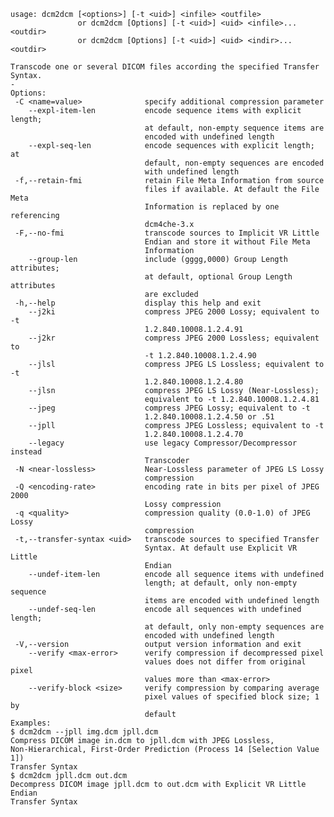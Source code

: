     usage: dcm2dcm [<options>] [-t <uid>] <infile> <outfile>
                   or dcm2dcm [Options] [-t <uid>] <uid> <infile>... <outdir>
                   or dcm2dcm [Options] [-t <uid>] <uid> <indir>... <outdir>
    
    Transcode one or several DICOM files according the specified Transfer
    Syntax.
    -
    Options:
     -C <name=value>              specify additional compression parameter
        --expl-item-len           encode sequence items with explicit length;
                                  at default, non-empty sequence items are
                                  encoded with undefined length
        --expl-seq-len            encode sequences with explicit length; at
                                  default, non-empty sequences are encoded
                                  with undefined length
     -f,--retain-fmi              retain File Meta Information from source
                                  files if available. At default the File Meta
                                  Information is replaced by one referencing
                                  dcm4che-3.x
     -F,--no-fmi                  transcode sources to Implicit VR Little
                                  Endian and store it without File Meta
                                  Information
        --group-len               include (gggg,0000) Group Length attributes;
                                  at default, optional Group Length attributes
                                  are excluded
     -h,--help                    display this help and exit
        --j2ki                    compress JPEG 2000 Lossy; equivalent to -t
                                  1.2.840.10008.1.2.4.91
        --j2kr                    compress JPEG 2000 Lossless; equivalent to
                                  -t 1.2.840.10008.1.2.4.90
        --jlsl                    compress JPEG LS Lossless; equivalent to -t
                                  1.2.840.10008.1.2.4.80
        --jlsn                    compress JPEG LS Lossy (Near-Lossless);
                                  equivalent to -t 1.2.840.10008.1.2.4.81
        --jpeg                    compress JPEG Lossy; equivalent to -t
                                  1.2.840.10008.1.2.4.50 or .51
        --jpll                    compress JPEG Lossless; equivalent to -t
                                  1.2.840.10008.1.2.4.70
        --legacy                  use legacy Compressor/Decompressor instead
                                  Transcoder
     -N <near-lossless>           Near-Lossless parameter of JPEG LS Lossy
                                  compression
     -Q <encoding-rate>           encoding rate in bits per pixel of JPEG 2000
                                  Lossy compression
     -q <quality>                 compression quality (0.0-1.0) of JPEG Lossy
                                  compression
     -t,--transfer-syntax <uid>   transcode sources to specified Transfer
                                  Syntax. At default use Explicit VR Little
                                  Endian
        --undef-item-len          encode all sequence items with undefined
                                  length; at default, only non-empty sequence
                                  items are encoded with undefined length
        --undef-seq-len           encode all sequences with undefined length;
                                  at default, only non-empty sequences are
                                  encoded with undefined length
     -V,--version                 output version information and exit
        --verify <max-error>      verify compression if decompressed pixel
                                  values does not differ from original pixel
                                  values more than <max-error>
        --verify-block <size>     verify compression by comparing average
                                  pixel values of specified block size; 1 by
                                  default
    Examples:
    $ dcm2dcm --jpll img.dcm jpll.dcm
    Compress DICOM image in.dcm to jpll.dcm with JPEG Lossless,
    Non-Hierarchical, First-Order Prediction (Process 14 [Selection Value 1])
    Transfer Syntax
    $ dcm2dcm jpll.dcm out.dcm
    Decompress DICOM image jpll.dcm to out.dcm with Explicit VR Little Endian
    Transfer Syntax
